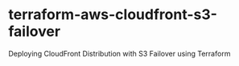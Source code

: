# terraform-aws-cloudfront-s3-failover
Deploying CloudFront Distribution with S3 Failover using Terraform
